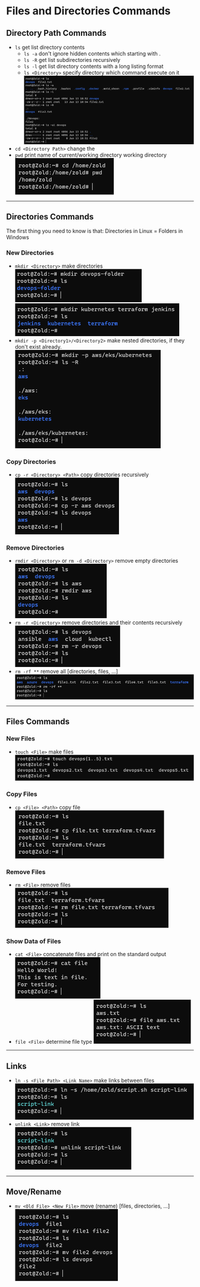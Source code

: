 # Files and Directories Commands

## Directory Path Commands

* `ls` get list directory contents
  * `ls -a` don't ignore hidden contents which starting with .
  * `ls -R` get list subdirectories recursively
  * `ls -l` get list directory contents with a long listing format
  * `ls <Directory>` specify directory which command execute on it
  ![ls](./images/ls-1.png)
* `cd <Directory Path>` change the
* `pwd` print name of current/working directory
 working directory
![pwd](./images/pwd-1.png)

***

## Directories Commands

The first thing you need to know is that: Directories in Linux = Folders in Windows

### New Directories

* `mkdir <Directory>` make directories
![mkdir](./images/mkdir-1.png)
![mkdir](./images/mkdir-2.png)
* `mkdir -p <Directory1>/<Directory2>` make nested directories, if they don't exist already.
![mkdir](./images/mkdir-3.png)

### Copy Directories

* `cp -r <Directory> <Path>` copy directories recursively
![cp](./images/cp-1.png)

### Remove Directories

* `rmdir <Directory>` or `rm -d <Directory>` remove empty directories
![rm](./images/rm-1.png)
* `rm -r <Directory>` remove directories and their contents recursively
![rm](./images/rm-2.png)
* `rm -rf **` remove all [directories, files, ...]
![rm](./images/rm-3.png)

***

## Files Commands

### New Files

* `touch <File>` make files
![touch](./images/touch-1.png)

### Copy Files

* `cp <File> <Path>` copy file
![cp](./images/cp-2.png)

### Remove Files

* `rm <File>` remove files
![rm](./images/rm-4.png)

### Show Data of Files

* `cat <File>` concatenate files and print on the standard output
![cat](./images/cat-1.png)
* `file <File>` determine file type
![file](./images/file-1.png)

***

## Links

* `ln -s <File Path> <Link Name>` make links between files
![ln](./images/ln-1.png)
* `unlink <Link>` remove link
![unlink](./images/unlink-1.png)

***

## Move/Rename

* `mv <Old File> <New File>` move (rename) [files, directories, ...]
![mv](./images/mv-1.png)
